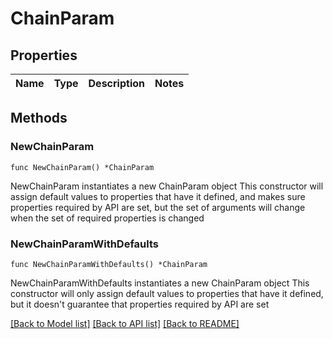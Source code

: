 # ChainParam

## Properties

Name | Type | Description | Notes
------------ | ------------- | ------------- | -------------

## Methods

### NewChainParam

`func NewChainParam() *ChainParam`

NewChainParam instantiates a new ChainParam object
This constructor will assign default values to properties that have it defined,
and makes sure properties required by API are set, but the set of arguments
will change when the set of required properties is changed

### NewChainParamWithDefaults

`func NewChainParamWithDefaults() *ChainParam`

NewChainParamWithDefaults instantiates a new ChainParam object
This constructor will only assign default values to properties that have it defined,
but it doesn't guarantee that properties required by API are set


[[Back to Model list]](../README.md#documentation-for-models) [[Back to API list]](../README.md#documentation-for-api-endpoints) [[Back to README]](../README.md)


